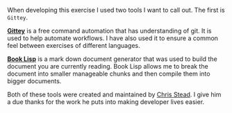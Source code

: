 <!--bl
(filemeta
    (title "A Note on Tooling"))
/bl-->

When developing this exercise I used two tools I want to call out. The first is ```Gittey```.

**[Gittey](https://www.npmjs.com/package/gittey)** is a free command automation that has understanding of git. It is used to help automate workflows. I have also used it to ensure a common feel between exercises of different languages.

**[Book Lisp](https://www.npmjs.com/package/booklisp)** is a mark down document generator that was used to build the document you are currently reading. Book Lisp allows me to break the document into smaller manageable chunks and then compile them into bigger documents.

Both of these tools were created and maintained by [Chris Stead](https://github.com/cmstead). I give him a due thanks for the work he puts into making developer lives easier.